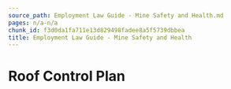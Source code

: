 ```yaml
---
source_path: Employment Law Guide - Mine Safety and Health.md
pages: n/a-n/a
chunk_id: f3d0da1fa711e13d829498fadee8a5f5739dbbea
title: Employment Law Guide - Mine Safety and Health
---
```

# Roof Control Plan
